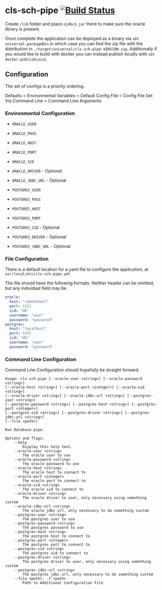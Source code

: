 # cls-sch-pipe [![Build Status](https://travis-ci.com/ChristopherDavenport/cls-sch-pipe.svg?token=PjFgW8EghY9gMM1rAphk&branch=master)](https://travis-ci.com/ChristopherDavenport/cls-sch-pipe)

Create `/lib` folder and place `ojdbcX.jar` there to make sure the oracle library is present.

Once complete the application can be deployed as a binary via  `sbt universal:packageBin` in which case you can find the
zip file with the distribution in `./target/universal/cls-sch-pipe-VERSION.zip`. Additionally if you would like to
build with docker you can instead publish locally with `sbt docker:publishLocal`.

## Configuration

The set of configs is a priority ordering.

Defaults <  Environmental Variables < Default Config File < Config File Set Via Command Line < Command Line Arguments

### Environmental Configuration

- `ORACLE_USER`
- `ORACLE_PASS`
- `ORACLE_HOST`
- `ORACLE_PORT`
- `ORACLE_SID`
- `ORACLE_DRIVER` - Optional
- `ORACLE_JDBC_URL` - Optional

- `POSTGRES_USER`
- `POSTGRES_PASS`
- `POSTGRES_HOST`
- `POSTGRES_PORT`
- `POSTGRES_SID` - Optional
- `POSTGRES_DRIVER` - Optional
- `POSTGRES_JDBC_URL` - Optional

### File Configuration

There is a default location for a yaml file to configure the application, at `usr/local/etc/cls-sch-pipe.yml`

The file should have the following formats. Neither header can be omitted, but any individual field may be.

```yaml
oracle:
  host: "remotehost"
  port: 1521
  sid: "db"
  username: "user"
  password: "passwrod"
postgres:
  host: "localhost"
  port: 5432
  sid: "db"
  username: "user"
  password: "password"
```

### Command Line Configuration

Command Line Configuration should hopefully be straight forward.

```help
Usage: cls-sch-pipe [--oracle-user <string>] [--oracle-password <string>]
[--oracle-host <string>] [--oracle-port <integer>] [--oracle-sid <string>]
[--oracle-driver <string>] [--oracle-jdbc-url <string>] [--postgres-user <string>]
[--postgres-password <string>] [--postgres-host <string>] [--postgres-port <integer>]
[--postgres-sid <string>] [--postgres-driver <string>] [--postgres-jdbc-url <string>]
[--file <path>]

Run Database pipe.

Options and flags:
    --help
        Display this help text.
    --oracle-user <string>
        The oracle user to use
    --oracle-password <string>
        The oracle password to use
    --oracle-host <string>
        The oracle host to connect to
    --oracle-port <integer>
        The oracle port to connect to
    --oracle-sid <string>
        The oracle sid to connect to
    --oracle-driver <string>
        The oracle driver to user, only necessary using something custom
    --oracle-jdbc-url <string>
        The oracle jdbc url, only necessary to do something custom
    --postgres-user <string>
        The postgres user to use
    --postgres-password <string>
        The postgres password to use
    --postgres-host <string>
        The postgres host to connect to
    --postgres-port <integer>
        The postgres port to connect to
    --postgres-sid <string>
        The postgres sid to connect to
    --postgres-driver <string>
        The postgres driver to user, only necessary using something custom
    --postgres-jdbc-url <string>
        The postgres jdbc url, only necessary to do something custom
    --file <path>, -f <path>
        Path to Additional Configuration File
```
